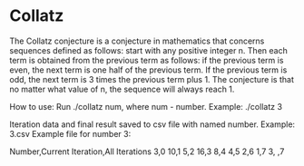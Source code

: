 # Collatz
The Collatz conjecture is a conjecture in mathematics that concerns sequences defined as follows: start with any positive integer n. Then each term is obtained from the previous term as follows: if the previous term is even, the next term is one half of the previous term. If the previous term is odd, the next term is 3 times the previous term plus 1. The conjecture is that no matter what value of n, the sequence will always reach 1.


How to use:
Run ./collatz num, where num - number. Example: ./collatz 3

Iteration data and final result saved to csv file with named number. Example: 3.csv
Example file for number 3:

Number,Current Iteration,All Iterations
3,0
10,1
5,2
16,3
8,4
4,5
2,6
1,7
3, ,7
